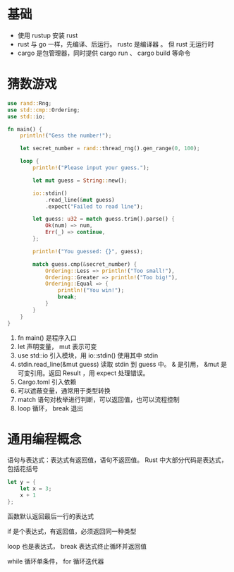 # 基础

- 使用 rustup 安装 rust
- rust 与 go 一样，先编译、后运行。 rustc 是编译器 。 但 rust 无运行时
- cargo 是包管理器，同时提供 cargo run 、 cargo build 等命令


# 猜数游戏

```rust
use rand::Rng;
use std::cmp::Ordering;
use std::io;

fn main() {
    println!("Gess the number!");

    let secret_number = rand::thread_rng().gen_range(0, 100);

    loop {
        println!("Please input your guess.");

        let mut guess = String::new();

        io::stdin()
            .read_line(&mut guess)
            .expect("Failed to read line");

        let guess: u32 = match guess.trim().parse() {
            Ok(num) => num,
            Err(_) => continue,
        };

        println!("You guessed: {}", guess);

        match guess.cmp(&secret_number) {
            Ordering::Less => println!("Too small!"),
            Ordering::Greater => println!("Too big!"),
            Ordering::Equal => {
                println!("You win!");
                break;
            }
        }
    }
}
```

1. fn main() 是程序入口
2. let 声明变量， mut 表示可变
3. use std::io 引入模块，用 io::stdin() 使用其中 stdin
4. stdin.read_line(&mut guess) 读取 stdin 到 guess 中。 & 是引用， &mut 是可变引用。返回 Result ，用 expect 处理错误。
5. Cargo.toml 引入依赖
6. 可以遮蔽变量，通常用于类型转换
7. match 语句对枚举进行判断，可以返回值，也可以流程控制
8. loop 循环， break 退出


# 通用编程概念

语句与表达式：表达式有返回值，语句不返回值。 Rust 中大部分代码是表达式，包括花括号

```rust
let y = {
    let x = 3;
    x + 1
};
```
函数默认返回最后一行的表达式

if 是个表达式，有返回值，必须返回同一种类型

loop 也是表达式， break 表达式终止循环并返回值

while 循环单条件， for 循环迭代器


